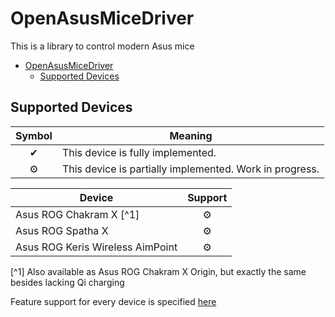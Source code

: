 # OpenAsusMiceDriver

This is a library to control modern Asus mice

- [OpenAsusMiceDriver](#openasusmicedriver)
	- [Supported Devices](#supported-devices)

## Supported Devices

| Symbol | Meaning                                                 |
| :----: | ------------------------------------------------------- |
|   ✔    | This device is fully implemented.                       |
|   ⚙    | This device is partially implemented. Work in progress. |

| Device                           | Support |
| -------------------------------- | :-----: |
| Asus ROG Chakram X [^1]          |    ⚙    |
| Asus ROG Spatha X                |    ⚙    |
| Asus ROG Keris Wireless AimPoint |    ⚙    |

[^1] Also available as Asus ROG Chakram X Origin, but exactly the same besides lacking Qi charging

Feature support for every device is specified [here](supported_devices.md)


